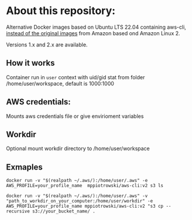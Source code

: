 # About this repository:

Alternative Docker images based on Ubuntu LTS 22.04 containing aws-cli, [instead of the original images](https://hub.docker.com/r/amazon/aws-cli/tags) from Amazon based ond Amazon Linux 2.

Versions 1.x and 2.x are available.

## How it works

Container run in `user` context with uid/gid stat from folder /home/user/workspace, default is 1000:1000

## AWS credentials:

Mounts aws credentials file or give envirioment variables


## Workdir

Optional mount workdir directory to /home/user/workspace

## Exmaples

`docker run -v "$(realpath ~/.aws/):/home/user/.aws" -e AWS_PROFILE=your_profile_name  mppiotrowski/aws-cli:v2 s3 ls`

`docker run -v "$(realpath ~/.aws/):/home/user/.aws" -v "path_to_workdir_on_your_computer:/home/user/workdir" -e AWS_PROFILE=your_profile_name mppiotrowski/aws-cli:v2 "s3 cp --recursive s3://your_bucket_name/ .`

